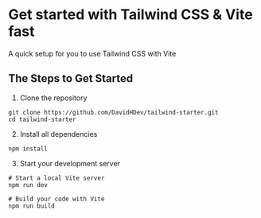 # Get started with Tailwind CSS & Vite fast
A quick setup for you to use Tailwind CSS with Vite
## The Steps to Get Started
1. Clone the repository
```
git clone https://github.com/DavidHDev/tailwind-starter.git
cd tailwind-starter
```

2. Install all dependencies
```
npm install
```

3. Start your development server
```
# Start a local Vite server
npm run dev
```
```
# Build your code with Vite
npm run build
```
